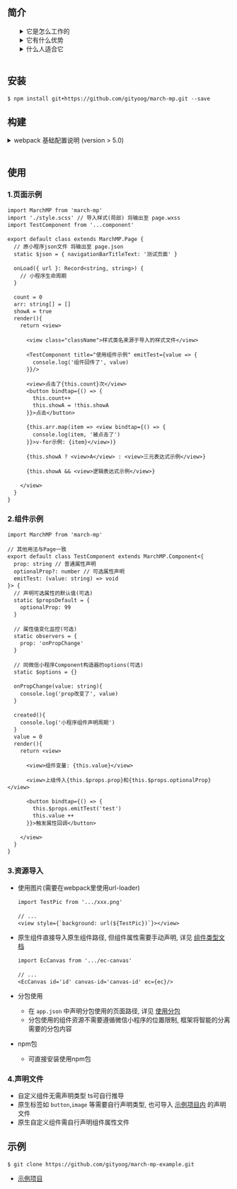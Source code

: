 ## 简介
<details style="padding-left: 2em;">
  <summary>它是怎么工作的</summary>

  ![image](./doc/worker.svg)
  <br>
</details>

<details style="padding-left: 2em;">
  <summary>它有什么优势</summary>
  <br>

  - 1.可以直接在模板内运行函数 可以使用事件回调且拥有完整的上下文(原生小程序只能通过事件名称和data-xx传值)
  - 2.使用tsx作为模板 拥有完整的类型校验
  - 3.编译时提取所有模板依赖 使用响应系统自动setData数据
  - 4.自定义组件可以通过导入使用(原生小程序通过json声明)
  - 5.自定义组件支持所有类型的引用值作为属性 (原生小程序只能通过深拷贝传值, 非原始数据)
  - 6.完整的npm包支持 路径别名支持
  - 7.分包&独立分包 分析打包结果并自动分离, 不需要在开发阶段分离资源和组件减少心智负担
  - 8.可以很方便的应用各种设计模式 更好的代码结构支持
  - 9.scss等各种样式扩展格式支持
  - ...
  <br>
</details>

<details style="padding-left: 2em;">
  <summary>什么人适合它</summary>
  <br>

  - 1.使用ts&tsx进行小程序开发的
  - 2.喜欢响应式数据系统的
  - 3.有大型或复杂的项目需求的
  - 4.需要工程化项目的
  - ...
  <br>
</details>

<br>

## 安装
```
$ npm install git+https://github.com/gityoog/march-mp.git --save
```
## 构建
<details >
  <summary>webpack 基础配置说明 (version > 5.0)</summary>
  <br>

  ```tsx
  import MPEntryPlugin, 
    { tsxLoader, valueLoader, fixVue3This } from 'march-mp/dist/compiler'

  const config = {
    output: {
      clean: true,
      filename: '[name]',
      globalObject: 'wx'
    },
    context: path.resolve(__dirname, '源码目录'), // 重要, 小程序使用的app.json等文件需要在该目录下
    target: ['web', 'es5'], 
    entry: {
      'app.js': './app.ts' // app.js 入口
    },
    resolve: {
      extensions: [".ts", ".js", ".tsx"]
    },
    module: {
      rules: [
        {
          test: /\.tsx?$/,
          use: [
            {
              loader: 'ts-loader',
              options: {
                getCustomTransformers: () => ({
                  before: [fixVue3This] // 可选, proxy在构造函数内异步使用this时为原始对象, 无法触发响应
                })
                // ...more
              }
            }
          ]
        },
        {
          test: /.tsx$/,
          use: tsxLoader  // 页面和组件tsx编译
        },
        {
          test: /\.scss$/,
          use: [
            {
              loader: valueLoader // 输出wxss需要
            }
            // ...more
          ]
        }
      ]
    },
    // 优化关闭, 插件内部会载入
    optimization: {
      runtimeChunk: false,
      splitChunks: false
    },
    plugins: [
      new MPEntryPlugin() // 分包, 输出, 拷贝等
    ]
    // ...more
  }
  ```
  ```
  ```
</details>
<br>

## 使用
### 1.页面示例

```tsx
import MarchMP from 'march-mp'
import './style.scss' // 导入样式(局部) 将输出至 page.wxss
import TestComponent from '...component'

export default class extends MarchMP.Page {
  // 原小程序json文件 将输出至 page.json
  static $json = { navigationBarTitleText: '测试页面' } 

  onLoad({ url }: Record<string, string>) {
    // 小程序生命周期
  }

  count = 0
  arr: string[] = []
  showA = true
  render(){
    return <view>

      <view class="className">样式类名来源于导入的样式文件</view>

      <TestComponent title="使用组件示例" emitTest={value => {
        console.log('组件回传了', value)
      }}/>

      <view>点击了{this.count}次</view>
      <button bindtap={() => {
        this.count++
        this.showA = !this.showA
      }}>点击</button>

      {this.arr.map(item => <view bindtap={() => {
        console.log(item, '被点击了')
      }}>v-for示例: {item}</view>)}

      {this.showA ? <view>A</view> : <view>三元表达式示例</view>}
      
      {this.showA && <view>逻辑表达式示例</view>}

    </view>
  }
}
```
### 2.组件示例
```tsx
import MarchMP from 'march-mp'

// 其他用法与Page一致
export default class TestComponent extends MarchMP.Component<{
  prop: string // 普通属性声明
  optionalProp?: number // 可选属性声明
  emitTest: (value: string) => void
}> {
  // 声明可选属性的默认值(可选)
  static $propsDefault = {
    optionalProp: 99
  }

  // 属性值变化监控(可选)
  static observers = {
    prop: 'onPropChange'
  }

  // 同微信小程序Component构造器的options(可选)
  static $options = {}

  onPropChange(value: string){
    console.log('prop改变了', value)
  }

  created(){
    console.log('小程序组件声明周期')
  }
  value = 0
  render(){
    return <view>

      <view>组件变量: {this.value}</view>

      <view>上级传入{this.$props.prop}和{this.$props.optionalProp}</view>

      <button bindtap={() => {
        this.$props.emitTest('test')
        this.value ++
      }}>触发属性回调</button>

    </view>
  }
}

```
### 3.资源导入
- 使用图片(需要在webpack里使用url-loader)
  ```tsx
  import TestPic from '.../xxx.png'

  // ...
  <view style={`background: url(${TestPic})`}></view>
  ```
- 原生组件直接导入原生组件路径, 但组件属性需要手动声明, 详见 <a href="https://www.typescriptlang.org/docs/handbook/jsx.html#type-checking">组件类型文档</a>
  ```tsx
  import EcCanvas from '.../ec-canvas'

  // ...
  <EcCanvas id='id' canvas-id='canvas-id' ec={ec}/>
  ```

- 分包使用 
  - 在 `app.json` 中声明分包使用的页面路径, 详见 <a href="https://developers.weixin.qq.com/miniprogram/dev/framework/subpackages/basic.html">使用分包</a>
  - 分包使用的组件资源不需要遵循微信小程序的位置限制, 框架将智能的分离需要的分包内容
- npm包
  - 可直接安装使用npm包

### 4.声明文件
 - 自定义组件无需声明类型 ts可自行推导
 - 原生标签如 `button`,`image` 等需要自行声明类型, 也可导入 <a href="https://github.com/gityoog/march-mp-example/tree/master/src/typings">示例项目内</a> 的声明文件
 - 原生自定义组件需自行声明组件属性文件
## 示例
``` 
$ git clone https://github.com/gityoog/march-mp-example.git
```
- <a href="https://github.com/gityoog/march-mp-example.git">示例项目</a>